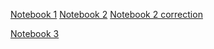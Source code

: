 [Notebook 1](https://colab.research.google.com/github/data-psl/lectures2022/blob/main/notebooks/04_pytorch/01_introduction_to_pytorch.ipynb)
[Notebook 2](https://colab.research.google.com/github/data-psl/lectures2022/blob/main/notebooks/04_pytorch/02_simple_neural_network.ipynb)
[Notebook 2 correction](https://colab.research.google.com/github/data-psl/lectures2022/blob/main/notebooks/04_pytorch/02_simple_neural_network_correction.ipynb)

[Notebook 3](https://colab.research.google.com/github/data-psl/lectures2022/blob/main/notebooks/04_pytorch/03_convolutional_neural_network_mnist.ipynb)
